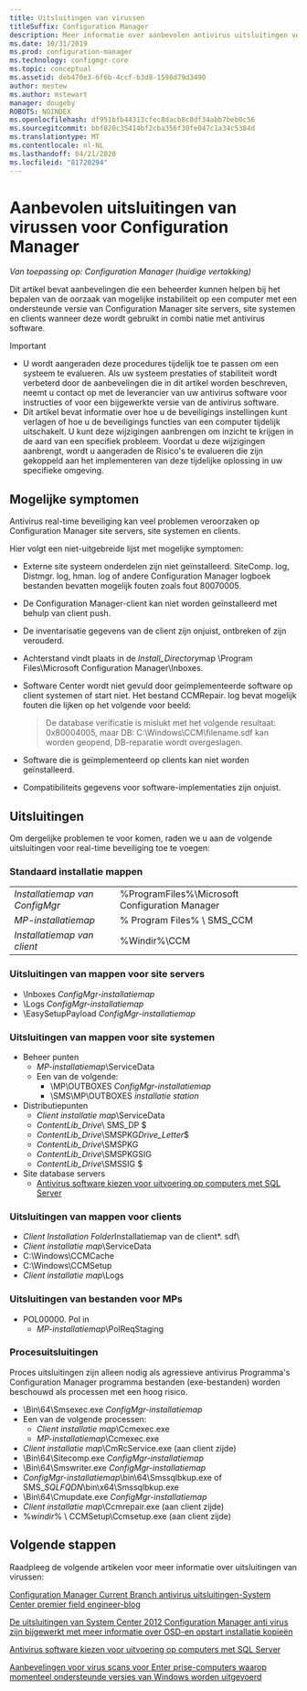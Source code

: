 ```yaml
---
title: Uitsluitingen van virussen
titleSuffix: Configuration Manager
description: Meer informatie over aanbevolen antivirus uitsluitingen voor gebruik bij het oplossen van mogelijke problemen.
ms.date: 10/31/2019
ms.prod: configuration-manager
ms.technology: configmgr-core
ms.topic: conceptual
ms.assetid: deb470e3-6f6b-4ccf-b3d8-1598d79d3490
author: mestew
ms.author: mstewart
manager: dougeby
ROBOTS: NOINDEX
ms.openlocfilehash: df951bfb44313cfec8dacb8c0df34abb7beb0c56
ms.sourcegitcommit: bbf820c35414bf2cba356f30fe047c1a34c5384d
ms.translationtype: MT
ms.contentlocale: nl-NL
ms.lasthandoff: 04/21/2020
ms.locfileid: "81720294"
---
```

# <a name="recommended-antivirus-exclusions-for-configuration-manager"></a>Aanbevolen uitsluitingen van virussen voor Configuration Manager

*Van toepassing op: Configuration Manager (huidige vertakking)*

Dit artikel bevat aanbevelingen die een beheerder kunnen helpen bij het bepalen van de oorzaak van mogelijke instabiliteit op een computer met een ondersteunde versie van Configuration Manager site servers, site systemen en clients wanneer deze wordt gebruikt in combi natie met antivirus software.

> [!IMPORTANT]
>
> - U wordt aangeraden deze procedures tijdelijk toe te passen om een systeem te evalueren. Als uw systeem prestaties of stabiliteit wordt verbeterd door de aanbevelingen die in dit artikel worden beschreven, neemt u contact op met de leverancier van uw antivirus software voor instructies of voor een bijgewerkte versie van de antivirus software.
> - Dit artikel bevat informatie over hoe u de beveiligings instellingen kunt verlagen of hoe u de beveiligings functies van een computer tijdelijk uitschakelt. U kunt deze wijzigingen aanbrengen om inzicht te krijgen in de aard van een specifiek probleem. Voordat u deze wijzigingen aanbrengt, wordt u aangeraden de Risico's te evalueren die zijn gekoppeld aan het implementeren van deze tijdelijke oplossing in uw specifieke omgeving.

## <a name="possible-symptoms"></a>Mogelijke symptomen 

Antivirus real-time beveiliging kan veel problemen veroorzaken op Configuration Manager site servers, site systemen en clients.

Hier volgt een niet-uitgebreide lijst met mogelijke symptomen:

- Externe site systeem onderdelen zijn niet geïnstalleerd. SiteComp. log, Distmgr. log, hman. log of andere Configuration Manager logboek bestanden bevatten mogelijk fouten zoals fout 80070005.
- De Configuration Manager-client kan niet worden geïnstalleerd met behulp van client push.
- De inventarisatie gegevens van de client zijn onjuist, ontbreken of zijn verouderd.
- Achterstand vindt plaats in de *Install_Directory*map \Program Files\Microsoft Configuration Manager\Inboxes.
- Software Center wordt niet gevuld door geïmplementeerde software op client systemen of start niet. Het bestand CCMRepair. log bevat mogelijk fouten die lijken op het volgende voor beeld:

  > De database verificatie is mislukt met het volgende resultaat: 0x80004005, maar DB: C:\Windows\CCM\filename.sdf kan worden geopend, DB-reparatie wordt overgeslagen.

- Software die is geïmplementeerd op clients kan niet worden geïnstalleerd.
- Compatibiliteits gegevens voor software-implementaties zijn onjuist.

## <a name="exclusions"></a>Uitsluitingen

Om dergelijke problemen te voor komen, raden we u aan de volgende uitsluitingen voor real-time beveiliging toe te voegen:

### <a name="default-installation-folders"></a>Standaard installatie mappen

|  |  |
| - | - |
|*Installatiemap van ConfigMgr*  |  %ProgramFiles%\Microsoft Configuration Manager  |  
|*MP-installatiemap*  |% Program Files% \ SMS_CCM  |  
|*Installatiemap van client*  |%Windir%\CCM  |  

### <a name="folder-exclusions-for-site-servers"></a>Uitsluitingen van mappen voor site servers

- \Inboxes *ConfigMgr-installatiemap*
- \Logs *ConfigMgr-installatiemap*
- \EasySetupPayload *ConfigMgr-installatiemap*

### <a name="folder-exclusions-for-site-systems"></a>Uitsluitingen van mappen voor site systemen

- Beheer punten
  - *MP-installatiemap*\ServiceData
  - Een van de volgende:
    - \MP\OUTBOXES *ConfigMgr-installatiemap*
    - \SMS\MP\OUTBOXES *installatie station*
- Distributiepunten
  - *Client installatie map*\ServiceData
  - *ContentLib_Drive*\ SMS_DP $
  - *ContentLib_Drive*\SMSPKG*Drive_Letter*$
  - *ContentLib_Drive*\SMSPKG
  - *ContentLib_Drive*\SMSPKGSIG
  - *ContentLib_Drive*\SMSSIG $
- Site database servers
  - [Antivirus software kiezen voor uitvoering op computers met SQL Server](https://support.microsoft.com/en-us/help/309422)

### <a name="folder-exclusions-for-clients"></a>Uitsluitingen van mappen voor clients

- *Client Installation Folder*Installatiemap van de client\*. sdf\\
- *Client installatie map*\ServiceData
- C:\Windows\CCMCache
- C:\Windows\CCMSetup
- *Client installatie map*\Logs

### <a name="file-exclusions-for-mps"></a>Uitsluitingen van bestanden voor MPs

- POL00000. Pol in
  - *MP-installatiemap*\PolReqStaging

### <a name="process-exclusions"></a>Procesuitsluitingen

Proces uitsluitingen zijn alleen nodig als agressieve antivirus Programma's Configuration Manager programma bestanden (exe-bestanden) worden beschouwd als processen met een hoog risico.

- \Bin\64\Smsexec.exe *ConfigMgr-installatiemap*
- Een van de volgende processen:
  - *Client installatie map*\Ccmexec.exe
  - *MP-installatiemap*\Ccmexec.exe
- *Client installatie map*\CmRcService.exe (aan client zijde)
- \Bin\64\Sitecomp.exe *ConfigMgr-installatiemap*
- \Bin\64\Smswriter.exe *ConfigMgr-installatiemap*
- *ConfigMgr-installatiemap*\bin\64\Smssqlbkup.exe of SMS_*SQLFQDN*\bin\x64\Smssqlbkup.exe
- \Bin\64\Cmupdate.exe *ConfigMgr-installatiemap*
- *Client installatie map*\Ccmrepair.exe (aan client zijde)
- %*windir*% \ CCMSetup\Ccmsetup.exe (aan client zijde)

## <a name="next-steps"></a>Volgende stappen

Raadpleeg de volgende artikelen voor meer informatie over uitsluitingen van virussen:

[Configuration Manager Current Branch antivirus uitsluitingen-System Center premier field engineer-blog](https://blogs.technet.microsoft.com/systemcenterpfe/2017/05/24/configuration-manager-current-branch-antivirus-update/)

[De uitsluitingen van System Center 2012 Configuration Manager anti virus zijn bijgewerkt met meer informatie over OSD-en opstart installatie kopieën](https://blogs.technet.microsoft.com/systemcenterpfe/2013/01/11/updated-system-center-2012-configuration-manager-antivirus-exclusions-with-more-details-on-osd-and-boot-images-etc/)

[Antivirus software kiezen voor uitvoering op computers met SQL Server](https://support.microsoft.com/en-us/help/309422/how-to-choose-antivirus-software-to-run-on-computers-that-are-running-sql-server)

[Aanbevelingen voor virus scans voor Enter prise-computers waarop momenteel ondersteunde versies van Windows worden uitgevoerd](https://support.microsoft.com/en-us/help/822158/virus-scanning-recommendations-for-enterprise-computers-that-are-running-currently-supported-versions-of-windows)
